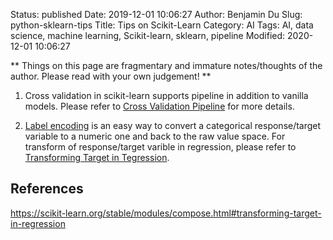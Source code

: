 Status: published
Date: 2019-12-01 10:06:27
Author: Benjamin Du
Slug: python-sklearn-tips
Title: Tips on Scikit-Learn
Category: AI
Tags: AI, data science, machine learning, Scikit-learn, sklearn, pipeline
Modified: 2020-12-01 10:06:27

**
Things on this page are fragmentary and immature notes/thoughts of the author.
Please read with your own judgement!
**

1. Cross validation in scikit-learn supports pipeline in addition to vanilla models.
    Please refer to 
    [Cross Validation Pipeline](https://chrisalbon.com/machine_learning/model_evaluation/cross_validation_pipeline/)
    for more details.

3. [Label encoding](https://scikit-learn.org/stable/modules/preprocessing_targets.html#label-encoding)
    is an easy way to convert a categorical response/target variable to a numeric one and back to the raw value space.
    For transform of response/target varible in regression,
    please refer to [Transforming Target in Tegression](https://scikit-learn.org/stable/modules/compose.html#transforming-target-in-regression).

## References

https://scikit-learn.org/stable/modules/compose.html#transforming-target-in-regression
